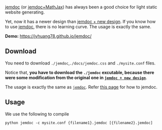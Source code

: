 [jemdoc](https://jemdoc.jaboc.net/) (or [jemdoc+MathJax](http://www.mit.edu/~wsshin/jemdoc+mathjax.html)) has always been a good choice for light static website generating.

Yet, now it has a newer design than [jemdoc + new design](https://github.com/szl2/jemdoc-new-design). If you know how to use [jemdoc](https://jemdoc.jaboc.net/), there is no learning curve. The usage is exactly the same.

**Demo:** https://jyhuang78.github.io/jemdoc/

## Download

You need to download `./jemdoc`,`./docs/jemdoc.css` and `./mysite.conf` files.

Notice that, **you have to download the `./jemdoc` excutable, because there were some modification from the original one in [`jemdoc + new design`](https://github.com/szl2/jemdoc-new-design)**.

The usage is exactly the same as [`jemdoc`](https://jemdoc.jaboc.net/). Refer [this page](https://jemdoc.jaboc.net/) for how to jemdoc.

## Usage

We use the following to compile

```
python jemdoc -c mysite.conf {filename1}.jemdoc [{filename2}.jemdoc]
```
